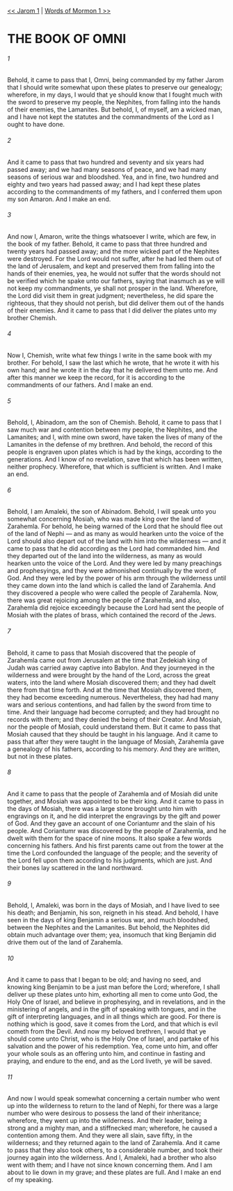 [<< Jarom 1](../Jarom/Jarom%201.md)  |  [Words of Mormon 1 >>](../Words%20of%20Mormon/Words%20of%20Mormon%201.md)

# THE BOOK OF OMNI
###### 1
Behold, it came to pass that I, Omni, being commanded by my father Jarom that I should write somewhat upon these plates to preserve our genealogy; wherefore, in my days, I would that ye should know that I fought much with the sword to preserve my people, the Nephites, from falling into the hands of their enemies, the Lamanites. But behold, I, of myself, am a wicked man, and I have not kept the statutes and the commandments of the Lord as I ought to have done.

###### 2
And it came to pass that two hundred and seventy and six years had passed away; and we had many seasons of peace, and we had many seasons of serious war and bloodshed. Yea, and in fine, two hundred and eighty and two years had passed away; and I had kept these plates according to the commandments of my fathers, and I conferred them upon my son Amaron. And I make an end.

###### 3
And now I, Amaron, write the things whatsoever I write, which are few, in the book of my father. Behold, it came to pass that three hundred and twenty years had passed away; and the more wicked part of the Nephites were destroyed. For the Lord would not suffer, after he had led them out of the land of Jerusalem, and kept and preserved them from falling into the hands of their enemies, yea, he would not suffer that the words should not be verified which he spake unto our fathers, saying that inasmuch as ye will not keep my commandments, ye shall not prosper in the land. Wherefore, the Lord did visit them in great judgment; nevertheless, he did spare the righteous, that they should not perish, but did deliver them out of the hands of their enemies. And it came to pass that I did deliver the plates unto my brother Chemish.

###### 4
Now I, Chemish, write what few things I write in the same book with my brother. For behold, I saw the last which he wrote, that he wrote it with his own hand; and he wrote it in the day that he delivered them unto me. And after this manner we keep the record, for it is according to the commandments of our fathers. And I make an end.

###### 5
Behold, I, Abinadom, am the son of Chemish. Behold, it came to pass that I saw much war and contention between my people, the Nephites, and the Lamanites; and I, with mine own sword, have taken the lives of many of the Lamanites in the defense of my brethren. And behold, the record of this people is engraven upon plates which is had by the kings, according to the generations. And I know of no revelation, save that which has been written, neither prophecy. Wherefore, that which is sufficient is written. And I make an end.

###### 6
Behold, I am Amaleki, the son of Abinadom. Behold, I will speak unto you somewhat concerning Mosiah, who was made king over the land of Zarahemla. For behold, he being warned of the Lord that he should flee out of the land of Nephi — and as many as would hearken unto the voice of the Lord should also depart out of the land with him into the wilderness — and it came to pass that he did according as the Lord had commanded him. And they departed out of the land into the wilderness, as many as would hearken unto the voice of the Lord. And they were led by many preachings and prophesyings, and they were admonished continually by the word of God. And they were led by the power of his arm through the wilderness until they came down into the land which is called the land of Zarahemla. And they discovered a people who were called the people of Zarahemla. Now, there was great rejoicing among the people of Zarahemla, and also, Zarahemla did rejoice exceedingly because the Lord had sent the people of Mosiah with the plates of brass, which contained the record of the Jews.

###### 7
Behold, it came to pass that Mosiah discovered that the people of Zarahemla came out from Jerusalem at the time that Zedekiah king of Judah was carried away captive into Babylon. And they journeyed in the wilderness and were brought by the hand of the Lord, across the great waters, into the land where Mosiah discovered them; and they had dwelt there from that time forth. And at the time that Mosiah discovered them, they had become exceeding numerous. Nevertheless, they had had many wars and serious contentions, and had fallen by the sword from time to time. And their language had become corrupted; and they had brought no records with them; and they denied the being of their Creator. And Mosiah, nor the people of Mosiah, could understand them. But it came to pass that Mosiah caused that they should be taught in his language. And it came to pass that after they were taught in the language of Mosiah, Zarahemla gave a genealogy of his fathers, according to his memory. And they are written, but not in these plates.

###### 8
And it came to pass that the people of Zarahemla and of Mosiah did unite together, and Mosiah was appointed to be their king. And it came to pass in the days of Mosiah, there was a large stone brought unto him with engravings on it, and he did interpret the engravings by the gift and power of God. And they gave an account of one Coriantumr and the slain of his people. And Coriantumr was discovered by the people of Zarahemla, and he dwelt with them for the space of nine moons. It also spake a few words concerning his fathers. And his first parents came out from the tower at the time the Lord confounded the language of the people; and the severity of the Lord fell upon them according to his judgments, which are just. And their bones lay scattered in the land northward.

###### 9
Behold, I, Amaleki, was born in the days of Mosiah, and I have lived to see his death; and Benjamin, his son, reigneth in his stead. And behold, I have seen in the days of king Benjamin a serious war, and much bloodshed, between the Nephites and the Lamanites. But behold, the Nephites did obtain much advantage over them; yea, insomuch that king Benjamin did drive them out of the land of Zarahemla.

###### 10
And it came to pass that I began to be old; and having no seed, and knowing king Benjamin to be a just man before the Lord; wherefore, I shall deliver up these plates unto him, exhorting all men to come unto God, the Holy One of Israel, and believe in prophesying, and in revelations, and in the ministering of angels, and in the gift of speaking with tongues, and in the gift of interpreting languages, and in all things which are good. For there is nothing which is good, save it comes from the Lord, and that which is evil cometh from the Devil. And now my beloved brethren, I would that ye should come unto Christ, who is the Holy One of Israel, and partake of his salvation and the power of his redemption. Yea, come unto him, and offer your whole souls as an offering unto him, and continue in fasting and praying, and endure to the end, and as the Lord liveth, ye will be saved.

###### 11
And now I would speak somewhat concerning a certain number who went up into the wilderness to return to the land of Nephi, for there was a large number who were desirous to possess the land of their inheritance; wherefore, they went up into the wilderness. And their leader, being a strong and a mighty man, and a stiffnecked man; wherefore, he caused a contention among them. And they were all slain, save fifty, in the wilderness; and they returned again to the land of Zarahemla. And it came to pass that they also took others, to a considerable number, and took their journey again into the wilderness. And I, Amaleki, had a brother who also went with them; and I have not since known concerning them. And I am about to lie down in my grave; and these plates are full. And I make an end of my speaking.